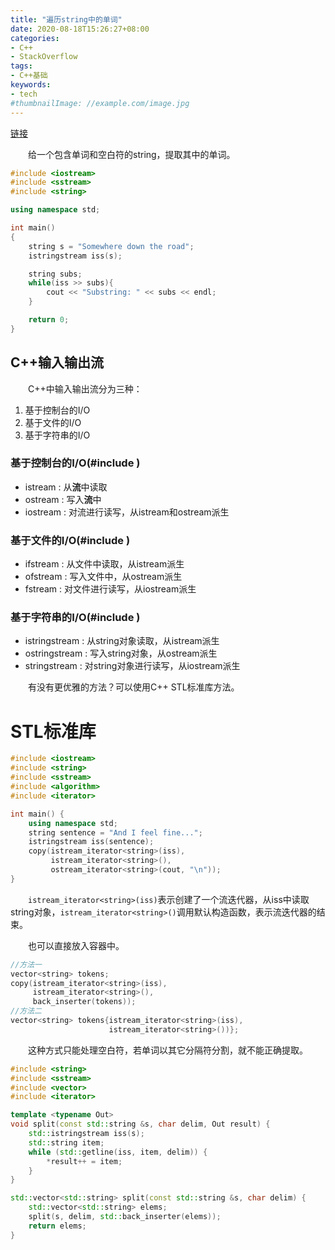 ```yaml
---
title: "遍历string中的单词"
date: 2020-08-18T15:26:27+08:00
categories:
- C++
- StackOverflow
tags:
- C++基础
keywords:
- tech
#thumbnailImage: //example.com/image.jpg
---
```

[链接](https://stackoverflow.com/questions/236129/how-do-i-iterate-over-the-words-of-a-string)
<!--more-->
　　给一个包含单词和空白符的string，提取其中的单词。
```cpp
#include <iostream>
#include <sstream>
#include <string>

using namespace std;

int main()
{
    string s = "Somewhere down the road";
    istringstream iss(s);

    string subs;
    while(iss >> subs){
        cout << "Substring: " << subs << endl;
    }

    return 0;
}
```

## C++输入输出流
　　C++中输入输出流分为三种：
1. 基于控制台的I/O
2. 基于文件的I/O
3. 基于字符串的I/O

### 基于控制台的I/O(#include <iostream>)
- istream : 从**流**中读取
- ostream : 写入**流**中
- iostream : 对流进行读写，从istream和ostream派生

### 基于文件的I/O(#include <fstream>)
- ifstream : 从文件中读取，从istream派生
- ofstream : 写入文件中，从ostream派生
- fstream : 对文件进行读写，从iostream派生

### 基于字符串的I/O(#include <sstream>)
- istringstream : 从string对象读取，从istream派生
- ostringstream : 写入string对象，从ostream派生
- stringstream : 对string对象进行读写，从iostream派生


　　有没有更优雅的方法？可以使用C++ STL标准库方法。

# STL标准库
```cpp
#include <iostream>
#include <string>
#include <sstream>
#include <algorithm>
#include <iterator>

int main() {
    using namespace std;
    string sentence = "And I feel fine...";
    istringstream iss(sentence);
    copy(istream_iterator<string>(iss),
         istream_iterator<string>(),
         ostream_iterator<string>(cout, "\n"));
}
```
　　`istream_iterator<string>(iss)`表示创建了一个流迭代器，从iss中读取string对象，`istream_iterator<string>()`调用默认构造函数，表示流迭代器的结束。

　　也可以直接放入容器中。

```cpp
//方法一
vector<string> tokens;
copy(istream_iterator<string>(iss),
     istream_iterator<string>(),
     back_inserter(tokens));
//方法二
vector<string> tokens{istream_iterator<string>(iss),
                      istream_iterator<string>())};
```

　　这种方式只能处理空白符，若单词以其它分隔符分割，就不能正确提取。
```cpp
#include <string>
#include <sstream>
#include <vector>
#include <iterator>

template <typename Out>
void split(const std::string &s, char delim, Out result) {
    std::istringstream iss(s);
    std::string item;
    while (std::getline(iss, item, delim)) {
        *result++ = item;
    }
}

std::vector<std::string> split(const std::string &s, char delim) {
    std::vector<std::string> elems;
    split(s, delim, std::back_inserter(elems));
    return elems;
}
```